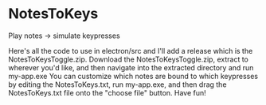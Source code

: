 # NotesToKeys
Play notes -> simulate keypresses

Here's all the code to use in electron/src and I'll add a release which is the NotesToKeysToggle.zip.
Download the NotesToKeysToggle.zip, extract to wherever you'd like, and then navigate into the extracted directory and run my-app.exe
You can customize which notes are bound to which keypresses by editing the NotesToKeys.txt, run my-app.exe, and then drag the NotesToKeys.txt file onto the "choose file" button.
Have fun!
